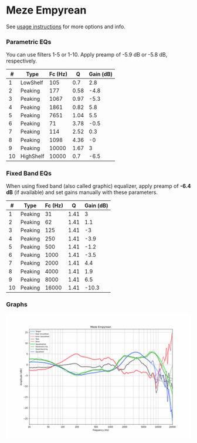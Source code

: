 # Meze Empyrean
See [usage instructions](https://github.com/jaakkopasanen/AutoEq#usage) for more options and info.

### Parametric EQs
You can use filters 1-5 or 1-10. Apply preamp of -5.9 dB or -5.8 dB, respectively.

|   # | Type      |   Fc (Hz) |    Q |   Gain (dB) |
|-----|-----------|-----------|------|-------------|
|   1 | LowShelf  |       105 | 0.7  |         2.8 |
|   2 | Peaking   |       177 | 0.58 |        -4.8 |
|   3 | Peaking   |      1067 | 0.97 |        -5.3 |
|   4 | Peaking   |      1861 | 0.82 |         5.8 |
|   5 | Peaking   |      7651 | 1.04 |         5.5 |
|   6 | Peaking   |        71 | 3.78 |        -0.5 |
|   7 | Peaking   |       114 | 2.52 |         0.3 |
|   8 | Peaking   |      1098 | 4.36 |        -0   |
|   9 | Peaking   |     10000 | 1.67 |         3   |
|  10 | HighShelf |     10000 | 0.7  |        -6.5 |

### Fixed Band EQs
When using fixed band (also called graphic) equalizer, apply preamp of **-6.4 dB** (if available) and set gains manually with these parameters.

|   # | Type    |   Fc (Hz) |    Q |   Gain (dB) |
|-----|---------|-----------|------|-------------|
|   1 | Peaking |        31 | 1.41 |         3   |
|   2 | Peaking |        62 | 1.41 |         1.1 |
|   3 | Peaking |       125 | 1.41 |        -3   |
|   4 | Peaking |       250 | 1.41 |        -3.9 |
|   5 | Peaking |       500 | 1.41 |        -1.2 |
|   6 | Peaking |      1000 | 1.41 |        -3.5 |
|   7 | Peaking |      2000 | 1.41 |         4.4 |
|   8 | Peaking |      4000 | 1.41 |         1.9 |
|   9 | Peaking |      8000 | 1.41 |         6.5 |
|  10 | Peaking |     16000 | 1.41 |       -10.3 |

### Graphs
![](./Meze%20Empyrean.png)
